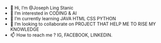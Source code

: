 - 👋 Hi, I’m @Joseph Ling Stanic
- 👀 I’m interested in CODING & AI
- 🌱 I’m currently learning JAVA HTML CSS PYTHON
- 💞️ I’m looking to collaborate on PROJECT THAT HELP ME TO RISE MY KNOWLEDGE
- 📫 How to reach me ? IG, FACEBOOK, LINKEDIN.

<!---
stanicmrnicoups/stanicmrnicoups is a ✨ special ✨ repository because its `README.md` (this file) appears on your GitHub profile.
You can click the Preview link to take a look at your changes.
--->
